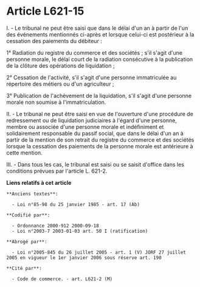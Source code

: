 # Article L621-15

I. - Le tribunal ne peut être saisi que dans le délai d'un an à partir de l'un des événements mentionnés ci-après et lorsque
celui-ci est postérieur à la cessation des paiements du débiteur :

1° Radiation du registre du commerce et des sociétés ; s'il s'agit d'une personne morale, le délai court de la radiation
consécutive à la publication de la clôture des opérations de liquidation ;

2° Cessation de l'activité, s'il s'agit d'une personne immatriculée au répertoire des métiers ou d'un agriculteur ;

3° Publication de l'achèvement de la liquidation, s'il s'agit d'une personne morale non soumise à l'immatriculation.

II. - Le tribunal ne peut être saisi en vue de l'ouverture d'une procédure de redressement ou de liquidation judiciaires à
l'égard d'une personne, membre ou associée d'une personne morale et indéfiniment et solidairement responsable du passif
social, que dans le délai d'un an à partir de la mention de son retrait du registre du commerce et des sociétés lorsque la
cessation des paiements de la personne morale est antérieure à cette mention.

III. - Dans tous les cas, le tribunal est saisi ou se saisit d'office dans les conditions prévues par l'article L. 621-2.

**Liens relatifs à cet article**

	**Anciens textes**:

	  - Loi n°85-98 du 25 janvier 1985 - art. 17 (Ab)

	**Codifié par**:

	  - Ordonnance 2000-912 2000-09-18
	  - Loi n°2003-7 2003-01-03 art. 50 I (ratification)

	**Abrogé par**:

	  - Loi n°2005-845 du 26 juillet 2005 - art. 1 (V) JORF 27 juillet 2005 en vigueur le 1er janvier 2006 sous réserve art. 190

	**Cité par**:

	  - Code de commerce. - art. L621-2 (M)
